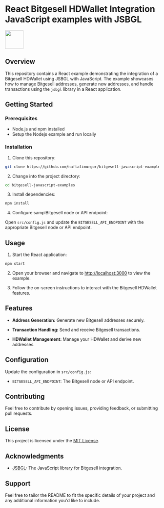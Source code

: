 # React Bitgesell HDWallet Integration JavaScript examples with JSBGL

<img src="doc/img/Bitgesell.png" style="height: 60px;"/>

## Overview

This repository contains a React example demonstrating the integration of a Bitgesell HDWallet using JSBGL with JavaScript. The example showcases how to manage Bitgesell addresses, generate new addresses, and handle transactions using the `jsbgl` library in a React application.

## Getting Started

### Prerequisites

- Node.js and npm installed
- Setup the Nodejs example and run locally

### Installation

1. Clone this repository:

```bash
git clone https://github.com/naftalimurgor/bitgesell-javascript-examples
```

2. Change into the project directory:

```bash
cd bitgesell-javascript-examples
```

3. Install dependencies:

```bash
npm install
```

4. Configure samplBitgesell node or API endpoint:
   
Open `src/config.js` and update the `BITGESELL_API_ENDPOINT` with the appropriate Bitgesell node or API endpoint.

## Usage

1. Start the React application:

```bash
npm start
```

2. Open your browser and navigate to [http://localhost:3000](http://localhost:3000) to view the example.

3. Follow the on-screen instructions to interact with the Bitgesell HDWallet features.

## Features

- **Address Generation:** Generate new Bitgesell addresses securely.

- **Transaction Handling:** Send and receive Bitgesell transactions.

- **HDWallet Management:** Manage your HDWallet and derive new addresses.

## Configuration

Update the configuration in `src/config.js`:

- `BITGESELL_API_ENDPOINT`: The Bitgesell node or API endpoint.

## Contributing

Feel free to contribute by opening issues, providing feedback, or submitting pull requests.

## License

This project is licensed under the [MIT License](LICENSE).

## Acknowledgments

- [JSBGL](https://github.com/BitgesellOfficial/jsbgl): The JavaScript library for Bitgesell integration.

## Support

Feel free to tailor the README to fit the specific details of your project and any additional information you'd like to include.